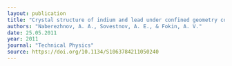 ```yaml
---
layout: publication
title: "Crystal structure of indium and lead under confined geometry conditions"
authors: "Naberezhnov, A. A., Sovestnov, A. E., & Fokin, A. V."
date: 25.05.2011
year: 2011
journal: "Technical Physics"
source: https://doi.org/10.1134/S1063784211050240
---
```

